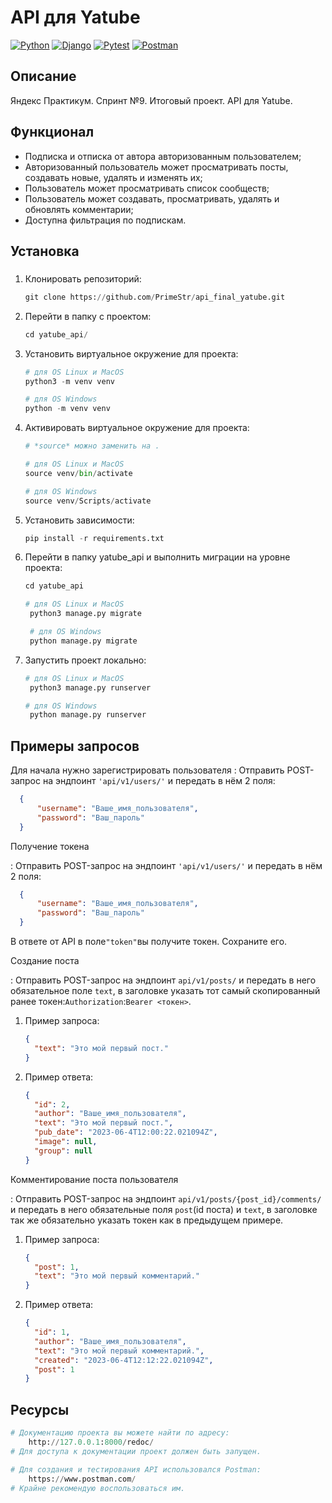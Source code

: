 # API для Yatube

[![Python](https://img.shields.io/badge/Python-%203.9-blue?style=flat-square&logo=Python)](https://www.python.org/)
[![Django](https://img.shields.io/badge/Django-%203.2.16-blue?style=flat-square&logo=django)](https://www.djangoproject.com/)
[![Pytest](https://img.shields.io/badge/Pytest-%20-blue?style=flat-square&logo=pytest)](https://docs.pytest.org/en/6.2.x/)
[![Postman](https://img.shields.io/badge/Postman-%20-blue?style=flat-square&logo=postman)](https://www.postman.com/)

## Описание

Яндекс Практикум. Спринт №9. Итоговый проект. API для Yatube.

## Функционал

- Подписка и отписка от автора авторизованным пользователем;
- Авторизованный пользователь может просматривать посты, создавать новые, удалять и изменять их;
- Пользователь может просматривать список сообществ;
- Пользователь может создавать, просматривать, удалять и обновлять комментарии;
- Доступна фильтрация по подпискам.

## Установка
###
1. Клонировать репозиторий:

    ```python
    git clone https://github.com/PrimeStr/api_final_yatube.git
    ```

2. Перейти в папку с проектом:

    ```python
    cd yatube_api/
    ```

3. Установить виртуальное окружение для проекта:

    ```python
    # для OS Linux и MacOS
    python3 -m venv venv

    # для OS Windows
    python -m venv venv
    ```

4. Активировать виртуальное окружение для проекта:

    ```python
    # *source* можно заменить на .
   
    # для OS Linux и MacOS
    source venv/bin/activate

    # для OS Windows
    source venv/Scripts/activate
    ```


5. Установить зависимости:

    ```python
    pip install -r requirements.txt
    ```

6. Перейти в папку yatube_api и выполнить миграции на уровне проекта:

   ```python
   cd yatube_api
   
   # для OS Linux и MacOS
    python3 manage.py migrate

    # для OS Windows
    python manage.py migrate
   ```


7. Запустить проект локально:

   ```python
   # для OS Linux и MacOS
    python3 manage.py runserver
   
   # для OS Windows
    python manage.py runserver

## Примеры запросов

Для начала нужно зарегистрировать пользователя
: Отправить POST-запрос на эндпоинт `'api/v1/users/'` и передать в нём 2 поля:

```json
  {
      "username": "Ваше_имя_пользователя",
      "password": "Ваш_пароль"
  }
```

Получение токена

: Отправить POST-запрос на эндпоинт `'api/v1/users/'` и передать в нём 2 поля:

```json
  {
      "username": "Ваше_имя_пользователя",
      "password": "Ваш_пароль"
  }
```

В ответе от API в поле`"token"`вы получите токен. Сохраните его.

Создание поста

: Отправить POST-запрос на эндпоинт `api/v1/posts/` и передать в него обязательное поле `text`, в заголовке указать тот самый скопированный ранее токен:`Authorization`:`Bearer <токен>`.

1. Пример запроса:

   ```json
   {
     "text": "Это мой первый пост."
   }
   ```

2. Пример ответа:

   ```json
   {
     "id": 2,
     "author": "Ваше_имя_пользователя",
     "text": "Это мой первый пост.",
     "pub_date": "2023-06-4T12:00:22.021094Z",
     "image": null,
     "group": null
   }
   ```

Комментирование поста пользователя

: Отправить POST-запрос на эндпоинт `api/v1/posts/{post_id}/comments/` и передать в него обязательные поля `post`(id поста) и `text`, в заголовке так же обязательно указать токен как в предыдущем примере.

1. Пример запроса:

   ```json
   {
     "post": 1,
     "text": "Это мой первый комментарий."
   }
   ```

2. Пример ответа:

   ```json
   {
     "id": 1,
     "author": "Ваше_имя_пользователя",
     "text": "Это мой первый комментарий.",
     "created": "2023-06-4T12:12:22.021094Z",
     "post": 1
   }
   ```

## Ресурсы

```python
# Документацию проекта вы можете найти по адресу:
    http://127.0.0.1:8000/redoc/
# Для доступа к документации проект должен быть запущен.
```

```python
# Для создания и тестирования API использовался Postman:
    https://www.postman.com/
# Крайне рекомендую воспользоваться им.
```